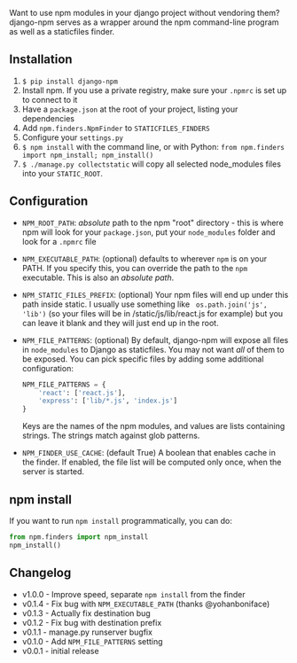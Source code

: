 Want to use npm modules in your django project without vendoring them? django-npm serves as a wrapper around the npm command-line program as well as a staticfiles finder.

## Installation

1. `$ pip install django-npm`
2. Install npm. If you use a private registry, make sure your `.npmrc` is set up to connect to it
3. Have a `package.json` at the root of your project, listing your dependencies
4. Add `npm.finders.NpmFinder` to `STATICFILES_FINDERS`
5. Configure your `settings.py`
6. `$ npm install` with the command line, or with Python: `from npm.finders import npm_install; npm_install()`
7. `$ ./manage.py collectstatic` will copy all selected node_modules files into your `STATIC_ROOT`.

## Configuration

 * `NPM_ROOT_PATH`: *absolute* path to the npm "root" directory - this is where npm will look for your `package.json`, put your `node_modules` folder and look for a `.npmrc` file
 * `NPM_EXECUTABLE_PATH`: (optional) defaults to wherever `npm` is on your PATH.  If you specify this, you can override the path to the `npm` executable.  This is also an *absolute path*.
 * `NPM_STATIC_FILES_PREFIX`: (optional) Your npm files will end up under this path inside static.  I usually use something like ` os.path.join('js', 'lib')` (so your files will be in /static/js/lib/react.js for example) but you can leave it blank and they will just end up in the root.
 * `NPM_FILE_PATTERNS`: (optional) By default, django-npm will expose all files in `node_modules` to Django as staticfiles.  You may not want *all* of them to be exposed.  You can pick specific files by adding some additional configuration:

    ```python
    NPM_FILE_PATTERNS = {
        'react': ['react.js'],
        'express': ['lib/*.js', 'index.js']
    }
    ```

    Keys are the names of the npm modules, and values are lists containing strings.  The strings match against glob patterns.

 * `NPM_FINDER_USE_CACHE`: (default True) A boolean that enables cache in the finder. If enabled, the file list will be computed only once, when the server is started.

## npm install

If you want to run `npm install` programmatically, you can do:

```python
from npm.finders import npm_install
npm_install()
```

## Changelog

* v1.0.0 - Improve speed, separate `npm install` from the finder
* v0.1.4 - Fix bug with `NPM_EXECUTABLE_PATH` (thanks @yohanboniface)
* v0.1.3 - Actually fix destination bug
* v0.1.2 - Fix bug with destination prefix
* v0.1.1 - manage.py runserver bugfix
* v0.1.0 - Add `NPM_FILE_PATTERNS` setting
* v0.0.1 - initial release
